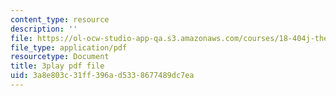 ```yaml
---
content_type: resource
description: ''
file: https://ol-ocw-studio-app-qa.s3.amazonaws.com/courses/18-404j-theory-of-computation-fall-2020/3a8e803c31ff396ad5338677489dc7ea_6Az1gtDRaAU.pdf
file_type: application/pdf
resourcetype: Document
title: 3play pdf file
uid: 3a8e803c-31ff-396a-d533-8677489dc7ea
---
```

